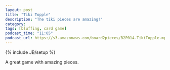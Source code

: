 ```yaml
---
layout: post
title: "Tiki Topple"
description: "The tiki pieces are amazing!"
category: 
tags: [bluffing, card game]
podcast_time: "11:05"
podcast_url: https://s3.amazonaws.com/board2pieces/B2P014-TikiTopple.mp3
---
```

{% include JB/setup %}

A great game with amazing pieces.
